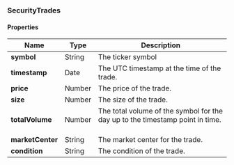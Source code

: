 
[//]: # (CLASS:SecurityTrades)

[//]: # (KIND:object)

### SecurityTrades

#### Properties

[//]: # (START_DEFINITION)

Name | Type | Description
------------ | ------------- | -------------
**symbol** | String | The ticker symbol &nbsp;
**timestamp** | Date | The UTC timestamp at the time of the trade. &nbsp;
**price** | Number | The price of the trade. &nbsp;
**size** | Number | The size of the trade. &nbsp;
**totalVolume** | Number | The total volume of the symbol for the day up to the timestamp point in time. &nbsp;
**marketCenter** | String | The market center for the trade. &nbsp;
**condition** | String | The condition of the trade. &nbsp;

[//]: # (END_DEFINITION)





